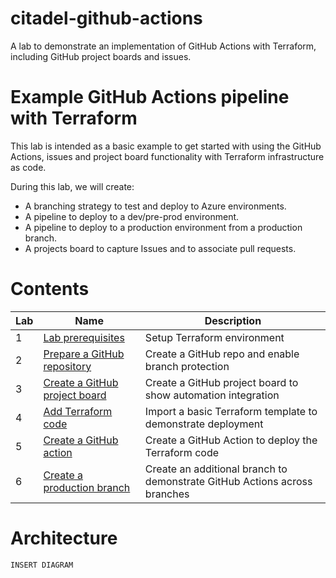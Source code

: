 # citadel-github-actions

A lab to demonstrate an implementation of GitHub Actions with Terraform, including GitHub project boards and issues.

# Example GitHub Actions pipeline with Terraform

This lab is intended as a basic example to get started with using the GitHub Actions, issues and project board functionality with Terraform infrastructure as code.

During this lab, we will create:
- A branching strategy to test and deploy to Azure environments.
- A pipeline to deploy to a dev/pre-prod environment.
- A pipeline to deploy to a production environment from a production branch.
- A projects board to capture Issues and to associate pull requests.

# Contents

Lab | Name                                                            | Description
--- | --------------------------------------------------------------- | ----------- 
1   | [Lab prerequisites](./1-prerequisites/)                         | Setup Terraform environment
2   | [Prepare a GitHub repository](./2-prepare-a-github-repository/) | Create a GitHub repo and enable branch protection
3   | [Create a GitHub project board](./3-create-a-github-project-board/)         | Create a GitHub project board to show automation integration
4   | [Add Terraform code](./4-add-terraform-code/)                   | Import a basic Terraform template to demonstrate deployment
5   | [Create a GitHub action](./5-create-github-action/)             | Create a GitHub Action to deploy the Terraform code
6   | [Create a production branch](./6-create-a-production-branch/)   | Create an additional branch to demonstrate GitHub Actions across branches


# Architecture

`INSERT DIAGRAM`

